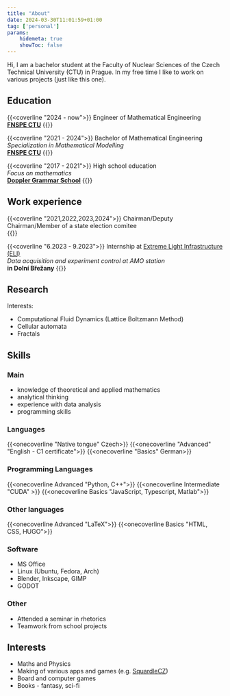 ```yaml
---
title: "About"
date: 2024-03-30T11:01:59+01:00
tag: ['personal']
params:
    hidemeta: true
    showToc: false
---
```


Hi, I am a bachelor student at the Faculty of Nuclear Sciences of the Czech Technical University (CTU) in Prague. In my free time I like to work on various projects (just like this one).

## Education

{{<coverline "2024 - now">}}
Engineer of Mathematical Engineering <br />
<b><a href="https://www.fjfi.cvut.cz/en/">FNSPE CTU</a></b>
{{</coverline>}}

{{<coverline "2021 - 2024">}}
Bachelor of Mathematical Engineering <br />
<i>Specialization in Mathematical Modelling</i> <br />
<b><a href="https://www.fjfi.cvut.cz/en/">FNSPE CTU</a></b>
{{</coverline>}}

{{<coverline "2017 - 2021">}}
High school education <br/>
<i>Focus on mathematics</i> <br/>
<b><a href="https://gchd.cz/">Doppler Grammar School</a></b>
{{</coverline>}}

## Work experience

{{<coverline "2021,2022,2023,2024">}}
Chairman/Deputy Chairman/Member of a state election comitee <br />
{{</coverline>}}

{{<coverline "6.2023 - 9.2023">}}
Internship at <a href="https://www.eli-beams.eu/cs/">Extreme Light Infrastructure (ELI)</a><br />
<i>Data acquisition and experiment control at AMO station</i><br />
<b>in Dolní Břežany</b>
{{</coverline>}}

## Research

Interests:

- Computational Fluid Dynamics (Lattice Boltzmann Method)
- Cellular automata
- Fractals

## Skills

### Main

- knowledge of theoretical and applied mathematics
- analytical thinking
- experience with data analysis
- programming skills

### Languages

{{<onecoverline "Native tongue" Czech>}}
{{<onecoverline "Advanced" "English - C1 certificate">}}
{{<onecoverline "Basics" German>}}

### Programming Languages

{{<onecoverline Advanced "Python, C++">}}
{{<onecoverline Intermediate "CUDA" >}}
{{<onecoverline Basics "JavaScript, Typescript, Matlab">}}

### Other languages

{{<onecoverline Advanced "LaTeX">}}
{{<onecoverline Basics "HTML, CSS, HUGO">}}

### Software

- MS Office
- Linux (Ubuntu, Fedora, Arch)
- Blender, Inkscape, GIMP
- GODOT

### Other

- Attended a seminar in rhetorics
- Teamwork from school projects

## Interests

- Maths and Physics
- Making of various apps and games (e.g. [SquardleCZ](https://marekond.github.io/SquardleCZ/))
- Board and computer games
- Books - fantasy, sci-fi
